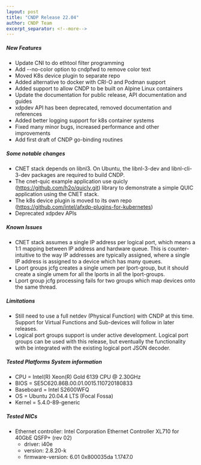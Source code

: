 ```yaml
---
layout: post
title: "CNDP Release 22.04"
author: CNDP Team
excerpt_separator: <!--more-->
---
```


##### New Features

* Update CNI to do ethtool filter programming
* Add --no-color option to cndpfwd to remove color text
* Moved K8s device plugin to separate repo
* Added alternative to docker with CRI-O and Podman support
* Added support to allow CNDP to be built on Alpine Linux containers
* Update the documentation for public release, API documentation and guides
* xdpdev API has been deprecated, removed documentation and references
* Added better logging support for k8s container systems
* Fixed many minor bugs, increased performance and other improvements
* Add first draft of CNDP go-binding routines

<!--more-->

##### Some notable changes

* CNET stack depends on libnl3. On Ubuntu, the libnl-3-dev and libnl-cli-3-dev packages are
  required to build CNDP.
* The cnet-quic example application use quicly (https://github.com/h2o/quicly.git) library to
  demonstrate a simple QUIC application using the CNET stack.
* The k8s device plugin is moved to its own repo (https://github.com/intel/afxdp-plugins-for-kubernetes)
* Deprecated xdpdev APIs

##### Known Issues

* CNET stack assumes a single IP address per logical port, which means a 1:1 mapping between IP
  address and hardware queue. This is counter-intuitive to the way IP addresses are typically
  assigned, where a single IP address is assigned to a device which has many queues.
* Lport groups jcfg creates a single umem per lport-group, but it should create a single umem
  for all the lports in all the lport-groups.
* Lport group jcfg processing fails for two groups which map devices onto the same thread.

##### Limitations

* Still need to use a full netdev (Physical Function) with CNDP at this time. Support for
  Virtual Functions and Sub-devices will follow in later releases.
* Logical port groups support is under active development. Logical port groups can be used with
  this release, but eventually the functionality with be integrated with the existing logical port
  JSON decoder.

##### Tested Platforms System information

* CPU = Intel(R) Xeon(R) Gold 6139 CPU @ 2.30GHz
* BIOS = SE5C620.86B.00.01.0015.110720180833
* Baseboard = Intel S2600WFQ
* OS = Ubuntu 20.04.4 LTS (Focal Fossa)
* Kernel = 5.4.0-89-generic

##### Tested NICs

* Ethernet controller: Intel Corporation Ethernet Controller XL710 for 40GbE QSFP+ (rev 02)
  * driver: i40e
  * version: 2.8.20-k
  * firmware-version: 6.01 0x800035da 1.1747.0
